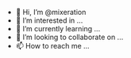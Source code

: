 - 👋 Hi, I’m @mixeration
- 👀 I’m interested in ...
- 🌱 I’m currently learning ...
- 💞️ I’m looking to collaborate on ...
- 📫 How to reach me ...

<!---
mixeration/mixeration is a ✨ special ✨ repository because its `README.md` (this file) appears on your GitHub profile.
You can click the Preview link to take a look at your changes.
--->

